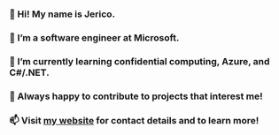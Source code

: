 ### 👋 Hi! My name is Jerico.
### 👀 I’m a software engineer at Microsoft.
### 🌱 I’m currently learning confidential computing, Azure, and C#/.NET.
### 💞️ Always happy to contribute to projects that interest me!
### 📫 Visit [my website](https://jerico.xyz) for contact details and to learn more!
